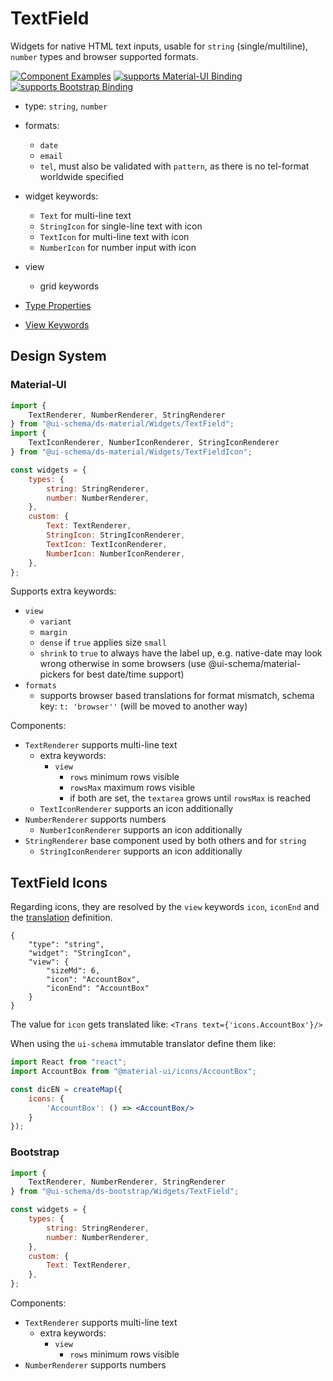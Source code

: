 # TextField

Widgets for native HTML text inputs, usable for `string` (single/multiline), `number` types and browser supported formats.

[![Component Examples](https://img.shields.io/badge/Examples-green?labelColor=1d3d39&color=1a6754&logoColor=ffffff&style=flat-square&logo=plex)](#demo-editor) [![supports Material-UI Binding](https://img.shields.io/badge/Material-green?labelColor=1a237e&color=0d47a1&logoColor=ffffff&style=flat-square&logo=material-ui)](#material-ui) [![supports Bootstrap Binding](https://img.shields.io/badge/Bootstrap-green?labelColor=3C2B57&color=563D7C&logoColor=ffffff&style=flat-square&logo=bootstrap)](#bootstrap)

- type: `string`, `number`
- formats:
    - `date`
    - `email`
    - `tel`, must also be validated with `pattern`, as there is no tel-format worldwide specified 
- widget keywords:
    - `Text` for multi-line text
    - `StringIcon` for single-line text with icon
    - `TextIcon` for multi-line text with icon
    - `NumberIcon` for number input with icon
- view
    - grid keywords

- [Type Properties](/docs/schema#type-string)
- [View Keywords](/docs/schema#view-keyword)

## Design System

### Material-UI

```js
import {
    TextRenderer, NumberRenderer, StringRenderer
} from "@ui-schema/ds-material/Widgets/TextField";
import {
    TextIconRenderer, NumberIconRenderer, StringIconRenderer
} from "@ui-schema/ds-material/Widgets/TextFieldIcon";

const widgets = {
    types: {
        string: StringRenderer,
        number: NumberRenderer,
    },
    custom: {
        Text: TextRenderer,
        StringIcon: StringIconRenderer,
        TextIcon: TextIconRenderer,
        NumberIcon: NumberIconRenderer,
    },
};
```

Supports extra keywords:

- `view`
    - `variant`
    - `margin`
    - `dense` if `true` applies size `small`
    - `shrink` to `true` to always have the label up, e.g. native-date may look wrong otherwise in some browsers (use @ui-schema/material-pickers for best date/time support) 
- `formats`
    - supports browser based translations for format mismatch, schema key: `t: 'browser''` (will be moved to another way)

Components:

- `TextRenderer` supports multi-line text
    - extra keywords:
        - `view`
            - `rows` minimum rows visible
            - `rowsMax` maximum rows visible
            - if both are set, the `textarea` grows until `rowsMax` is reached
    - `TextIconRenderer` supports an icon additionally
- `NumberRenderer` supports numbers
    - `NumberIconRenderer` supports an icon additionally
- `StringRenderer` base component used by both others and for `string`
    - `StringIconRenderer` supports an icon additionally
    
## TextField Icons
    
Regarding icons, they are resolved by the `view` keywords `icon`, `iconEnd` and the [translation](/docs/localization) definition.

```ui-schema
{
    "type": "string",
    "widget": "StringIcon",
    "view": {
        "sizeMd": 6,
        "icon": "AccountBox",
        "iconEnd": "AccountBox"
    }
}
```

The value for `icon` gets translated like: `<Trans text={'icons.AccountBox'}/>`

When using the `ui-schema` immutable translator define them like:

```jsx harmony
import React from "react";
import AccountBox from "@material-ui/icons/AccountBox";

const dicEN = createMap({
    icons: {
        'AccountBox': () => <AccountBox/>
    }
});
```

### Bootstrap

```js
import {
    TextRenderer, NumberRenderer, StringRenderer
} from "@ui-schema/ds-bootstrap/Widgets/TextField";

const widgets = {
    types: {
        string: StringRenderer,
        number: NumberRenderer,
    },
    custom: {
        Text: TextRenderer,
    },
};
```

Components:

- `TextRenderer` supports multi-line text
    - extra keywords:
        - `view`
            - `rows` minimum rows visible
- `NumberRenderer` supports numbers

